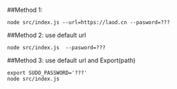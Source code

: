 ##Method 1:
```
node src/index.js --url=https://laod.cn --pasword=???
```
##Method 2:
use default url
```
node src/index.js  --pasword=???
```
##Method 3:
use default url and Export(path)
```
export SUDO_PASSWORD='???'
node src/index.js
```

